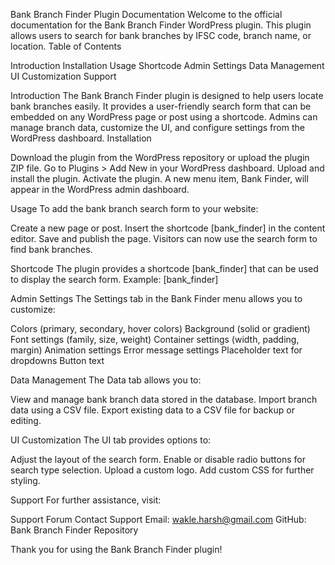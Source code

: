 Bank Branch Finder Plugin Documentation
Welcome to the official documentation for the Bank Branch Finder WordPress plugin. This plugin allows users to search for bank branches by IFSC code, branch name, or location.
Table of Contents

Introduction
Installation
Usage
Shortcode
Admin Settings
Data Management
UI Customization
Support

Introduction
The Bank Branch Finder plugin is designed to help users locate bank branches easily. It provides a user-friendly search form that can be embedded on any WordPress page or post using a shortcode. Admins can manage branch data, customize the UI, and configure settings from the WordPress dashboard.
Installation

Download the plugin from the WordPress repository or upload the plugin ZIP file.
Go to Plugins > Add New in your WordPress dashboard.
Upload and install the plugin.
Activate the plugin.
A new menu item, Bank Finder, will appear in the WordPress admin dashboard.

Usage
To add the bank branch search form to your website:
 
Create a new page or post.
Insert the shortcode [bank_finder] in the content editor.
Save and publish the page.
Visitors can now use the search form to find bank branches.

Shortcode
The plugin provides a shortcode [bank_finder] that can be used to display the search form. Example:
[bank_finder]

Admin Settings
The Settings tab in the Bank Finder menu allows you to customize:

Colors (primary, secondary, hover colors)
Background (solid or gradient)
Font settings (family, size, weight)
Container settings (width, padding, margin)
Animation settings
Error message settings
Placeholder text for dropdowns
Button text

Data Management
The Data tab allows you to:

View and manage bank branch data stored in the database.
Import branch data using a CSV file.
Export existing data to a CSV file for backup or editing.

UI Customization
The UI tab provides options to:

Adjust the layout of the search form.
Enable or disable radio buttons for search type selection.
Upload a custom logo.
Add custom CSS for further styling.

Support
For further assistance, visit:

Support Forum
Contact Support
Email: wakle.harsh@gmail.com
GitHub: Bank Branch Finder Repository

Thank you for using the Bank Branch Finder plugin!
